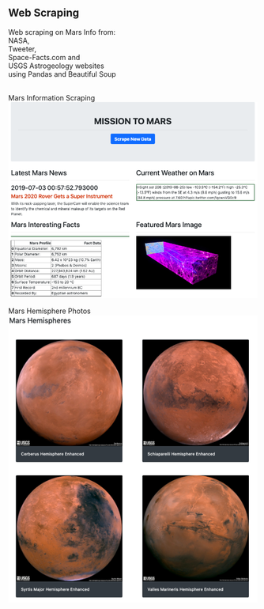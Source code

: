 ## Web Scraping
Web scraping on Mars Info from: <br>
NASA, <br>
Tweeter, <br>
Space-Facts.com and <br>
USGS Astrogeology websites <br>
using Pandas and Beautiful Soup

<br>
Mars Information Scraping <br>
<img src="images/MarsInfo.png"> <br>

Mars Hemisphere Photos <br>
<img src="images/MarsHemispherePhoto.png"> 

